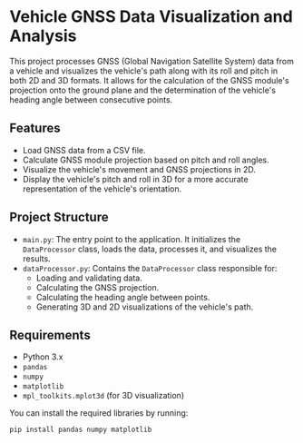 # Vehicle GNSS Data Visualization and Analysis

This project processes GNSS (Global Navigation Satellite System) data from a vehicle and visualizes the vehicle's path along with its roll and pitch in both 2D and 3D formats. It allows for the calculation of the GNSS module's projection onto the ground plane and the determination of the vehicle's heading angle between consecutive points.

## Features
- Load GNSS data from a CSV file.
- Calculate GNSS module projection based on pitch and roll angles.
- Visualize the vehicle's movement and GNSS projections in 2D.
- Display the vehicle's pitch and roll in 3D for a more accurate representation of the vehicle's orientation.

## Project Structure

- `main.py`: The entry point to the application. It initializes the `DataProcessor` class, loads the data, processes it, and visualizes the results.
- `dataProcessor.py`: Contains the `DataProcessor` class responsible for:
  - Loading and validating data.
  - Calculating the GNSS projection.
  - Calculating the heading angle between points.
  - Generating 3D and 2D visualizations of the vehicle's path.

## Requirements
- Python 3.x
- `pandas`
- `numpy`
- `matplotlib`
- `mpl_toolkits.mplot3d` (for 3D visualization)

You can install the required libraries by running:

```bash
pip install pandas numpy matplotlib
